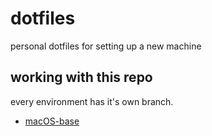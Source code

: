# dotfiles

personal dotfiles for setting up a new machine

## working with this repo

every environment has it's own branch.

- [macOS-base](https://github.com/timokluser-dev/dotfiles/tree/macOS-base)
